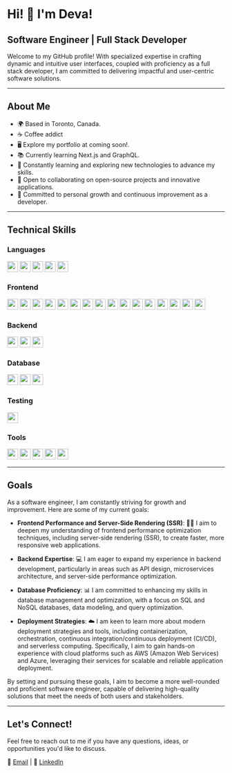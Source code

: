 # Hi! 👋 I'm Deva! 

## Software Engineer | Full Stack Developer

Welcome to my GitHub profile! With specialized expertise in crafting dynamic and intuitive user interfaces, coupled with proficiency as a full stack developer, I am committed to delivering impactful and user-centric software solutions.

<!--  I'm Deva, a passionate Software Engineer and Full Stack Developer based in Toronto, Canada. -->
---

## About Me

- 🌍 Based in Toronto, Canada.
- ☕️ Coffee addict
- 🖥️ Explore my portfolio at coming soon!.
- 📚 Currently learning Next.js and GraphQL.
- 🧠 Constantly learning and exploring new technologies to advance my skills.
- 🤝 Open to collaborating on open-source projects and innovative applications.
- 🌱 Committed to personal growth and continuous improvement as a developer.

---

## Technical Skills

### Languages

<img src="https://img.shields.io/badge/-JavaScript-F7DF1E?logo=javascript&logoColor=white" height="25" /> <img src="https://img.shields.io/badge/-TypeScript-3178C6?logo=typescript&logoColor=white" height="25" />
<img src="https://img.shields.io/badge/-Python-3776AB?logo=python&logoColor=white" height="25" />
<img src="https://img.shields.io/badge/-Java-007396?logo=java&logoColor=white" height="25" />
<img src="https://img.shields.io/badge/-Solidity-363636?logo=solidity&logoColor=white" height="25" />


### Frontend

<img src="https://img.shields.io/badge/-HTML5-E34F26?logo=html5&logoColor=white&labelColor=E34F26" height="25"> <img src="https://img.shields.io/badge/-CSS3-1572B6?logo=css3&logoColor=white&labelColor=1572B6" height="25"> <img src="https://img.shields.io/badge/-SCSS-CC6699?logo=sass&logoColor=white&labelColor=CC6699" height="25"> <img src="https://img.shields.io/badge/-React-61DAFB?logo=react&logoColor=black&labelColor=61DAFB" height="25"> <img src="https://img.shields.io/badge/-Angular-DD0031?logo=angular&logoColor=white&labelColor=DD0031" height="25"> <img src="https://img.shields.io/badge/-Vue.js-4FC08D?logo=vue-dot-js&logoColor=white&labelColor=4FC08D" height="25"> <img src="https://img.shields.io/badge/-Redux-764ABC?logo=redux&logoColor=white&labelColor=764ABC" height="25"> <img src="https://img.shields.io/badge/-RxJS-B7178C?logo=reactivex&logoColor=white&labelColor=B7178C" height="25"> <img src="https://img.shields.io/badge/-NgXS-00ACC1?logo=ngxs&logoColor=white&labelColor=00ACC1" height="25"> <img src="https://img.shields.io/badge/-VueX-4FC08D?logo=vue-dot-js&logoColor=white&labelColor=4FC08D" height="25"> <img src="https://img.shields.io/badge/-Quasar%20Framework-1976D2?logo=quasar&logoColor=white&labelColor=1976D2" height="25"> <img src="https://img.shields.io/badge/-Material%20UI-0081CB?logo=material-ui&logoColor=white&labelColor=0081CB" height="25"> <img src="https://img.shields.io/badge/-Tailwind%20CSS-38B2AC?logo=tailwind-css&logoColor=white&labelColor=38B2AC" height="25"> <img src="https://img.shields.io/badge/-Ant%20Design-0170FE?logo=ant-design&logoColor=white&labelColor=0170FE" height="25"> <img src="https://img.shields.io/badge/-Chakra%20UI-319795?logo=chakra-ui&logoColor=white&labelColor=319795" height="25"> <img src="https://img.shields.io/badge/-Bootstrap-7952B3?logo=bootstrap&logoColor=white&labelColor=7952B3" height="25">

### Backend

<img src="https://img.shields.io/badge/-Node.js-339933?logo=node-dot-js&logoColor=white&labelColor=339933" height="25"> <img src="https://img.shields.io/badge/-Express-000000?logo=express&logoColor=white&labelColor=000000" height="25"> <img src="https://img.shields.io/badge/-Spring%20Boot-6DB33F?logo=spring-boot&logoColor=white&labelColor=6DB33F" height="25">

### Database

<img src="https://img.shields.io/badge/-MySQL-4479A1?logo=mysql&logoColor=white&labelColor=4479A1" height="25"> <img src="https://img.shields.io/badge/-MongoDB-47A248?logo=mongodb&logoColor=white&labelColor=47A248" height="25"> <img src="https://img.shields.io/badge/-Redis-DC382D?logo=redis&logoColor=white&labelColor=DC382D" height="25">

### Testing

<img src="https://img.shields.io/badge/-Cypress-17202C?logo=cypress&logoColor=white&labelColor=17202C" height="25">

### Tools

<img src="https://img.shields.io/badge/-Git-F05032?logo=git&logoColor=white&labelColor=F05032" height="25"> <img src="https://img.shields.io/badge/-Jira-0052CC?logo=jira&logoColor=white&labelColor=0052CC" height="25"> <img src="https://img.shields.io/badge/-Figma-F24E1E?logo=figma&logoColor=white&labelColor=F24E1E" height="25"> <img src="https://img.shields.io/badge/-VS%20Code-007ACC?logo=visual-studio-code&logoColor=white&labelColor=007ACC" height="25"> <img src="https://img.shields.io/badge/-Postman-FF6C37?logo=postman&logoColor=white&labelColor=FF6C37" height="25">

---

## Goals

As a software engineer, I am constantly striving for growth and improvement. Here are some of my current goals:

- **Frontend Performance and Server-Side Rendering (SSR)**: 🚀🌐 I aim to deepen my understanding of frontend performance optimization techniques, including server-side rendering (SSR), to create faster, more responsive web applications.

- **Backend Expertise**: 💻 I am eager to expand my experience in backend development, particularly in areas such as API design, microservices architecture, and server-side performance optimization.

- **Database Proficiency**: 📊 I am committed to enhancing my skills in database management and optimization, with a focus on SQL and NoSQL databases, data modeling, and query optimization.

- **Deployment Strategies**: ☁️ I am keen to learn more about modern deployment strategies and tools, including containerization, orchestration, continuous integration/continuous deployment (CI/CD), and serverless computing. Specifically, I aim to gain hands-on experience with cloud platforms such as AWS (Amazon Web Services) and Azure, leveraging their services for scalable and reliable application deployment.

By setting and pursuing these goals, I aim to become a more well-rounded and proficient software engineer, capable of delivering high-quality solutions that meet the needs of both users and stakeholders.

---

## Let's Connect!

Feel free to reach out to me if you have any questions, ideas, or opportunities you'd like to discuss.

📧 [Email](mailto:devadharshini797@gmail.com) | 💬 [LinkedIn](https://www.linkedin.com/in/devadharshini-nagarajan)


